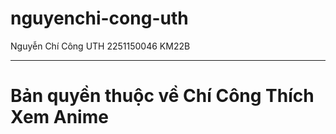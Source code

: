 # nguyenchi-cong-uth
Nguyễn Chí Công UTH 2251150046 KM22B

___

# Bản quyền thuộc về Chí Công Thích Xem Anime
